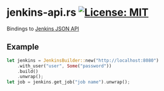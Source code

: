 # jenkins-api.rs [![License: MIT](https://img.shields.io/badge/License-MIT-yellow.svg)](https://opensource.org/licenses/MIT) 

Bindings to [Jenkins JSON API](https://wiki.jenkins.io/display/JENKINS/Remote+access+API)

## Example

```rust
let jenkins = JenkinsBuilder::new("http://localhost:8080")
    .with_user("user", Some("password"))
    .build()
    .unwrap();
let job = jenkins.get_job("job name").unwrap();
```
